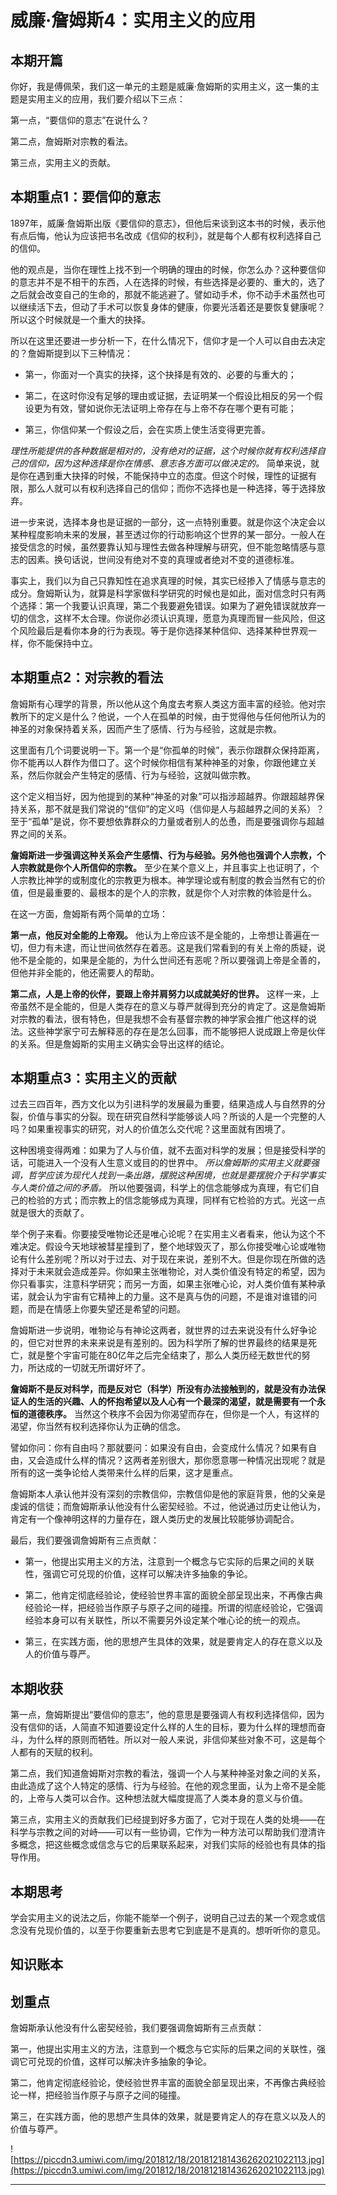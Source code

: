 # 威廉·詹姆斯4：实用主义的应用

## 本期开篇

你好，我是傅佩荣，我们这一单元的主题是威廉·詹姆斯的实用主义，这一集的主题是实用主义的应用，我们要介绍以下三点：

第一点，“要信仰的意志”在说什么？

第二点，詹姆斯对宗教的看法。

第三点，实用主义的贡献。

## 本期重点1：要信仰的意志

1897年，威廉·詹姆斯出版《要信仰的意志》，但他后来谈到这本书的时候，表示他有点后悔，他认为应该把书名改成《信仰的权利》，就是每个人都有权利选择自己的信仰。

他的观点是，当你在理性上找不到一个明确的理由的时候，你怎么办？这种要信仰的意志并不是不相干的东西，人在选择的时候，有些选择是必要的、重大的，选了之后就会改变自己的生命的，那就不能逃避了。譬如动手术，你不动手术虽然也可以继续活下去，但动了手术可以恢复身体的健康，你要光活着还是要恢复健康呢？所以这个时候就是一个重大的抉择。

所以在这里还要进一步分析一下，在什么情况下，信仰才是一个人可以自由去决定的？詹姆斯提到以下三种情况：

* 第一，你面对一个真实的抉择，这个抉择是有效的、必要的与重大的；

* 第二，在这时你没有足够的理由或证据，去证明某一个假设比相反的另一个假设更为有效，譬如说你无法证明上帝存在与上帝不存在哪个更有可能；

* 第三，你信仰某一个假设之后，会在实质上使生活变得更完善。

 *理性所能提供的各种数据是相对的，没有绝对的证据，这个时候你就有权利选择自己的信仰，因为这种选择是你在情感、意志各方面可以做决定的。* 简单来说，就是你在遇到重大抉择的时候，不能保持中立的态度。但这个时候，理性的证据有限，那么人就可以有权利选择自己的信仰；而你不选择也是一种选择，等于选择放弃。

进一步来说，选择本身也是证据的一部分，这一点特别重要。就是你这个决定会以某种程度影响未来的发展，甚至透过你的行动影响这个世界的某一部分。一般人在接受信念的时候，虽然要靠认知与理性去做各种理解与研究，但不能忽略情感与意志的因素。换句话说，世间没有绝对不变的真理或者绝对不变的道德标准。

事实上，我们以为自己只靠知性在追求真理的时候，其实已经掺入了情感与意志的成分。詹姆斯认为，就算是科学家做科学研究的时候也是如此，面对信念时只有两个选择：第一个我要认识真理，第二个我要避免错误。如果为了避免错误就放弃一切的信念，这样不太合理。你说你必须认识真理，愿意为真理而冒一些风险，但这个风险最后是看你本身的行为表现。等于是你选择某种信仰、选择某种世界观一样，你不能保持中立。

## 本期重点2：对宗教的看法

詹姆斯有心理学的背景，所以他从这个角度去考察人类这方面丰富的经验。他对宗教所下的定义是什么？他说，一个人在孤单的时候，由于觉得他与任何他所认为的神圣的对象保持着关系，因而产生了感情、行为与经验，这就是宗教。

这里面有几个词要说明一下。第一个是“你孤单的时候”，表示你跟群众保持距离，你不能再以人群作为借口了。这个时候你相信有某种神圣的对象，你跟他建立关系，然后你就会产生特定的感情、行为与经验，这就叫做宗教。

这个定义相当好，因为他提到的某种“神圣的对象”可以指涉超越界。你跟超越界保持关系，那不就是我们常说的“信仰”的定义吗（信仰是人与超越界之间的关系）？至于“孤单”是说，你不要想依靠群众的力量或者别人的怂恿，而是要强调你与超越界之间的关系。

 **詹姆斯进一步强调这种关系会产生感情、行为与经验。另外他也强调个人宗教，个人宗教就是你个人所信仰的宗教。** 至少在某个意义上，并且事实上也证明了，个人宗教比神学的或制度化的宗教更为根本。神学理论或有制度的教会当然有它的价值，但是最重要的、最根本的是个人的宗教，就是你个人对宗教的体验是什么。

在这一方面，詹姆斯有两个简单的立场：

 **第一点，他反对全能的上帝观。** 他认为上帝应该不是全能的，上帝想让善遍在一切，但力有未逮，而让世间依然存在着恶。这是我们常看到的有关上帝的质疑，说他不是全能的，如果是全能的，为什么世间还有恶呢？所以要强调上帝是全善的，但他并非全能的，他还需要人的帮助。

 **第二点，人是上帝的伙伴，要跟上帝并肩努力以成就美好的世界。** 这样一来，上帝虽然不是全能的，但是人类存在的意义与尊严就得到充分的肯定了。这是詹姆斯对宗教的看法，很有特色，但是我想不会有基督宗教的神学家会推广他这样的说法。这些神学家宁可去解释恶的存在是怎么回事，而不能够把人说成跟上帝是伙伴的关系。但是詹姆斯的实用主义确实会导出这样的结论。

## 本期重点3：实用主义的贡献

过去三四百年，西方文化以为引进科学的发展最为重要，结果造成人与自然界的分裂，价值与事实的分裂。现在研究自然科学能够谈人吗？所谈的人是一个完整的人吗？如果重视事实的研究，对人的价值怎么交代呢？这里面就有困境了。

这种困境变得两难：如果为了人与价值，就不去面对科学的发展；但是接受科学的话，可能进入一个没有人生意义或目的的世界中。 *所以詹姆斯的实用主义就要强调，哲学应该为现代人找到一条出路，摆脱这种困境，也就是要摆脱介于科学事实与人类价值之间的矛盾。* 所以他要强调，科学上的信念能够成为真理，有它们自己的检验的方式；而宗教上的信念能够成为真理，同样有它检验的方式。光这一点就是很大的贡献了。

举个例子来看。你要接受唯物论还是唯心论呢？在实用主义者看来，他认为这个不难决定。假设今天地球被彗星撞到了，整个地球毁灭了，那么你接受唯心论或唯物论有什么差别呢？所以对于过去、对于现在来说，差别不大。但是你现在所做的选择对于未来就会造成差异。你如果主张唯物论，对人类价值没有特定的希望，因为你只看事实，注意科学研究；而另一方面，如果主张唯心论，对人类价值有某种承诺，就会认为宇宙有它精神上的力量。这不是真与伪的问题，不是谁对谁错的问题，而是在情感上你要失望还是希望的问题。

詹姆斯进一步说明，唯物论与有神论这两者，就世界的过去来说没有什么好争论的，但它对世界的未来来说是有差别的。因为科学所了解的世界最终的结果是死亡，就是整个宇宙可能在80亿年之后完全结束了，那么人类历经无数世代的努力，所达成的一切就无所谓好坏了。

 **詹姆斯不是反对科学，而是反对它（科学）所没有办法接触到的，就是没有办法保证人的生活的兴趣、人的怀抱希望以及人心有一个最深的渴望，就是需要有一个永恒的道德秩序。** 当然这个秩序不会因为你渴望而存在，但你是一个人，有这样的渴望，你当然有权利选择你认为正确的信念。

譬如你问：你有自由吗？那就要问：如果没有自由，会变成什么情况？如果有自由，又会造成什么样的情况？这两者差别很大，那你愿意哪一种情况出现呢？就是所有的这一类争论给人类带来什么样的后果，这才是重点。

詹姆斯本人承认他并没有深刻的宗教信仰，宗教信仰是他的家庭背景，他的父亲是虔诚的信徒；而詹姆斯承认他没有什么密契经验。不过，他说通过历史让他认为，肯定有一个像神明这样的力量存在，跟人类历史的发展比较能够协调配合。

最后，我们要强调詹姆斯有三点贡献：

* 第一，他提出实用主义的方法，注意到一个概念与它实际的后果之间的关联性，强调它可兑现的价值，这样可以解决许多抽象的争论。

* 第二，他肯定彻底经验论，使经验世界丰富的面貌全部呈现出来，不再像古典经验论一样，把经验当作原子与原子之间的碰撞。所谓的彻底经验论，它强调经验本身可以有关联性，所以不需要另外设定某个唯心论的统一的观点。

* 第三，在实践方面，他的思想产生具体的效果，就是要肯定人的存在意义以及人的价值与尊严。

## 本期收获

第一点，詹姆斯提出“要信仰的意志”，他的意思是要强调人有权利选择信仰，因为没有信仰的话，人简直不知道要设定什么样的人生的目标，要为什么样的理想而奋斗，为什么样的原则而牺牲。所以对一般人来说，非信仰某些对象不可，这是每个人都有的天赋的权利。

第二点，我们知道詹姆斯对宗教的看法，强调一个人与某种神圣对象之间的关系，由此造成了这个人特定的感情、行为与经验。在他的观念里面，认为上帝不是全能的，上帝与人类可以合作。这种想法就大幅度提高了人类本身的意义与价值。

第三点，实用主义的贡献我们已经提到好多方面了，它对于现在人类的处境——在科学与宗教之间的对峙——可以有一些协调，它作为一种方法可以帮助我们澄清许多概念，把这些概念或信念与它的后果联系起来，对我们实际的经验也有具体的指导作用。

## 本期思考

学会实用主义的说法之后，你能不能举一个例子，说明自己过去的某一个观念或信念没有兑现价值的，以至于你要重新去思考它到底是不是真的。想听听你的意见。

## 知识账本

## 划重点

詹姆斯承认他没有什么密契经验，我们要强调詹姆斯有三点贡献：

第一，他提出实用主义的方法，注意到一个概念与它实际的后果之间的关联性，强调它可兑现的价值，这样可以解决许多抽象的争论。

第二，他肯定彻底经验论，使经验世界丰富的面貌全部呈现出来，不再像古典经验论一样，把经验当作原子与原子之间的碰撞。

第三，在实践方面，他的思想产生具体的效果，就是要肯定人的存在意义以及人的价值与尊严。

![https://piccdn3.umiwi.com/img/201812/18/201812181436262021022113.jpg](https://piccdn3.umiwi.com/img/201812/18/201812181436262021022113.jpg)

---
